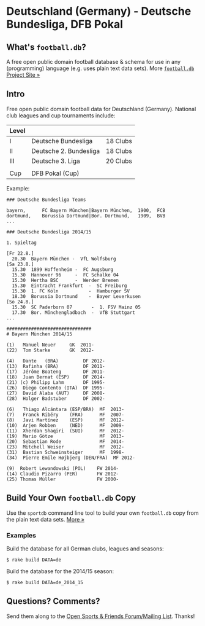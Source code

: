 # Deutschland (Germany) - Deutsche Bundesliga, DFB Pokal

## What's `football.db`?

A free open public domain football database & schema
for use in any (programming) language (e.g. uses plain text data sets).
More [`football.db` Project Site »](http://openfootball.github.io)

## Intro

Free open public domain football data for Deutschland (Germany).
National club leagues and cup tournaments include:

| Level |                                |            |
| ----- | ------------------------------ | ---------- |
| I     |  Deutsche Bundesliga           |  18 Clubs  |
| II    |  Deutsche 2. Bundesliga        |  18 Clubs  |
| III   |  Deutsche 3. Liga              |  20 Clubs  |
|       |
| Cup   |  DFB Pokal (Cup) |



Example:

~~~
### Deutsche Bundesliga Teams

bayern,      FC Bayern München|Bayern München,  1900,  FCB
dortmund,    Borussia Dortmund|Bor. Dortmund,   1909,  BVB
...
~~~

~~~
### Deutsche Bundesliga 2014/15

1. Spieltag

[Fr 22.8.]
  20.30  Bayern München -  VfL Wolfsburg
[Sa 23.8.]
  15.30  1899 Hoffenheim -  FC Augsburg
  15.30  Hannover 96     -  FC Schalke 04
  15.30  Hertha BSC      -  Werder Bremen
  15.30  Eintracht Frankfurt  -  SC Freiburg
  15.30  1. FC Köln           -  Hamburger SV
  18.30  Borussia Dortmund    -  Bayer Leverkusen
[So 24.8.]
  15.30  SC Paderborn 07       -  1. FSV Mainz 05
  17.30  Bor. Mönchengladbach  -  VfB Stuttgart
...
~~~

~~~
###############################
# Bayern München 2014/15

(1)   Manuel Neuer     GK  2011-
(22)  Tom Starke       GK  2012-

(4)   Dante   (BRA)         DF 2012-
(13)  Rafinha (BRA)         DF 2011-
(17)  Jérôme Boateng        DF 2011-
(18)  Juan Bernat (ESP)     DF 2014-
(21) (c) Philipp Lahm       DF 1995-
(26)  Diego Contento (ITA)  DF 1995-
(27)  David Alaba (AUT)     DF 2008-
(28)  Holger Badstuber      DF 2002-

(6)   Thiago Alcántara (ESP/BRA)  MF  2013-
(7)   Franck Ribéry    (FRA)      MF  2007-
(8)   Javi Martínez    (ESP)      MF  2012-
(10)  Arjen Robben     (NED)      MF  2009-
(11)  Xherdan Shaqiri  (SUI)      MF  2012-
(19)  Mario Götze                 MF  2013-
(20)  Sebastian Rode              MF  2014-
(23)  Mitchell Weiser             MF  2012-
(31)  Bastian Schweinsteiger      MF  1998-
(34)  Pierre Emile Højbjerg (DEN/FRA)  MF 2012-

(9)  Robert Lewandowski (POL)    FW 2014-
(14) Claudio Pizarro (PER)       FW 2012-
(25) Thomas Müller               FW 2000-
~~~

## Build Your Own `football.db` Copy

Use the `sportdb` command line tool to build your own `football.db` copy
from the plain text data sets. [More »](http://openfootball.github.io/build.html)


### Examples

Build the database for all German clubs, leagues and seasons:

    $ rake build DATA=de

Build the database for the 2014/15 season:

    $ rake build DATA=de_2014_15


## Questions? Comments?

Send them along to the
[Open Sports & Friends Forum/Mailing List](http://groups.google.com/group/opensport).
Thanks!
